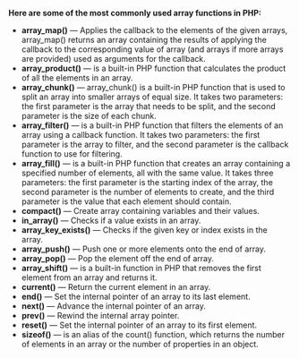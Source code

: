 **Here are some of the most commonly used array functions in PHP:**
* **array_map()** — Applies the callback to the elements of the given arrays, array_map() returns an array containing the results of applying the callback to the corresponding value of array (and arrays if more arrays are provided) used as arguments for the callback.
* **array_product()** — is a built-in PHP function that calculates the product of all the elements in an array.
* **array_chunk()** — array_chunk() is a built-in PHP function that is used to split an array into smaller arrays of equal size. It takes two parameters: the first parameter is the array that needs to be split, and the second parameter is the size of each chunk.
* **array_filter()** — is a built-in PHP function that filters the elements of an array using a callback function. It takes two parameters: the first parameter is the array to filter, and the second parameter is the callback function to use for filtering.
* **array_fill()** — is a built-in PHP function that creates an array containing a specified number of elements, all with the same value. It takes three parameters: the first parameter is the starting index of the array, the second parameter is the number of elements to create, and the third parameter is the value that each element should contain.
* **compact()** — Create array containing variables and their values.
* **in_array()** — Checks if a value exists in an array.
* **array_key_exists()** — Checks if the given key or index exists in the array.
* **array_push()** — Push one or more elements onto the end of array.
* **array_pop()** — Pop the element off the end of array.
* **array_shift()** — is a built-in function in PHP that removes the first element from an array and returns it.
* **current()** — Return the current element in an array.
* **end()** — Set the internal pointer of an array to its last element.
* **next()** — Advance the internal pointer of an array.
* **prev()** — Rewind the internal array pointer.
* **reset()** — Set the internal pointer of an array to its first element.
* **sizeof()** — is an alias of the count() function, which returns the number of elements in an array or the number of properties in an object.